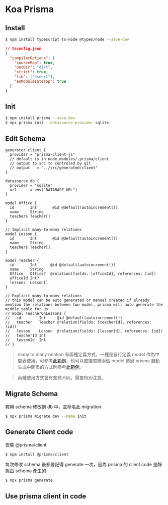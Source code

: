 # Koa Prisma

## Install
```bash
$ npm install typescript ts-node @types/node --save-dev
```

```json
// tsconfig.json
{
  "compilerOptions": {
    "sourceMap": true,
    "outDir": "dist",
    "strict": true,
    "lib": ["esnext"],
    "esModuleInterop": true
  }
}
```

## Init
```bash
$ npm install prisma --save-dev
$ npx prisma init --datasource-provider sqlite
```

## Edit Schema
```prisma
generator client {
  provider = "prisma-client-js"
  // default is in node_modules/.prisma/client
  // output to src to controled by git
  // output   = "../src/generated/client"
}

datasource db {
  provider = "sqlite"
  url      = env("DATABASE_URL")
}

model Office {
  id       Int       @id @default(autoincrement())
  name     String
  teachers Teacher[]
}

// Implicit many-to-many relations
model Lesson {
  id       Int       @id @default(autoincrement())
  name     String
  teachers Teacher[]
}

model Teacher {
  id       Int      @id @default(autoincrement())
  name     String
  Office   Office?  @relation(fields: [officeId], references: [id])
  officeId Int?
  lessons  Lesson[]
}

// Explicit many-to-many relations
// this model can be auto generated or manual created if already mention the relations between two model, prisma will auto generate the middle table for us
// model TeacherOnLessons {
//   id        Int     @id @default(autoincrement())
//   teacher   Teacher @relation(fields: [teacherId], references: [id])
//   lesson    Lesson  @relation(fields: [lessonId], references: [id])
//   teacherId Int
//   lessonId  Int
// }

```

> many to many relation 有兩種定義方式，一種是自行定義 model 作為中間表使用，可參考[此範例](https://www.prisma.io/docs/concepts/components/prisma-schema/relations/many-to-many-relations#explicit-many-to-many-relations)，也可以直接關聯兩個 model 透過 prisma 自動生成中間表的方式則參考[此範例](https://www.prisma.io/docs/concepts/components/prisma-schema/relations/many-to-many-relations#implicit-many-to-many-relations)。

> 兩種使用方式會有些微不同，需要特別注意。

## Migrate Schema
套用 schema 修改到 db 中，並命名此 migration
```bash
$ npx prisma migrate dev --name init
```

## Generate Client code
安裝 @prisma/client
```bash
$ npm install @prisma/client
```
每次修改 schema 後都要記得 generate 一次，因為 prisma 的 client code 是靜態由 schema 產生的
```bash
$ npx prisma generate
```

## Use prisma client in code
